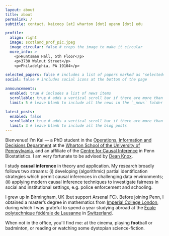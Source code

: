 ```yaml
---
layout: about
title: about
permalink: /
subtitle: contact. kaicoop [at] wharton [dot] upenn [dot] edu

profile:
  align: right
  image: scotland_prof_pic.jpeg
  image_circular: false # crops the image to make it circular
  more_info: >
    <p>Huntsman Hall, 5th Floor</p>
    <p>3730 Walnut Street</p>
    <p>Philadelphia, PA 19104</p>

selected_papers: false # includes a list of papers marked as "selected={true}"
social: false # includes social icons at the bottom of the page

announcements:
  enabled: true # includes a list of news items
  scrollable: true # adds a vertical scroll bar if there are more than 3 news items
  limit: 5 # leave blank to include all the news in the `_news` folder

latest_posts:
  enabled: false
  scrollable: true # adds a vertical scroll bar if there are more than 3 new posts items
  limit: 3 # leave blank to include all the blog posts
---
```



Bienvenue! I’m Kai — a PhD student in the [Operations, Information and Decisions Department](https://oid.wharton.upenn.edu) at the [Wharton School of the University of Pennsylvania](https://www.wharton.upenn.edu/), and an affiliate of the [Centre for Causal Inference](https://dbei.med.upenn.edu/center-of-excellence/cci/) in Penn Biostatistics. I am very fortunate to be advised by [Dean Knox](https://dcknox.github.io).

I study **causal inference** in theory and application. My research broadly follows two streams: (i) developing (algorithmic) partial identification strategies which permit causal inferences in challenging data environments; (ii) applying modern causal inference techniques to investigate fairness in social and institutional settings, e.g. police enforcement and schooling.  

I grew up in Birmingham, UK (but support Arsenal FC). Before joining Penn, I obtained a master’s degree in mathematics from [Imperial College London](https://www.imperial.ac.uk/mathematics/), during which I was grateful to spend a year studying abroad at the [École polytechnique fédérale de Lausanne](https://www.epfl.ch/en/) in [Switzerland](https://www.reddit.com/r/SwitzerlandIsFake/). 

When not in the office, you'll find me: at the cinema, playing **foot**ball or badminton, or reading or watching some dystopian science-fiction. 




